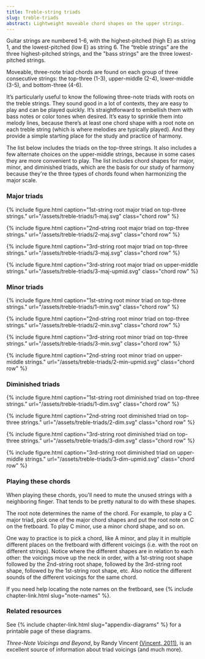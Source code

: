 ```yaml
---
title: Treble-string triads
slug: treble-triads
abstract: Lightweight moveable chord shapes on the upper strings.
---
```


Guitar strings are numbered 1-6, 
with the highest-pitched (high E) as string 1,
and the lowest-pitched (low E) as string 6. 
The “treble strings” are the three highest-pitched strings,
and the "bass strings" are the three lowest-pitched strings.

Moveable, three-note triad chords are found on each group of three consecutive strings:
the top-three (1-3),
upper-middle (2-4),
lower-middle (3-5),
and bottom-three (4-6). 

It’s particularly useful to know the following three-note triads with roots on the treble strings.
They sound good in a lot of contexts, 
they are easy to play and can be played quickly. 
It’s straightforward to embellish them with bass notes or color tones when desired. 
It’s easy to sprinkle them into melody lines,
because there’s at least one chord shape with a root note on each treble string (which is where melodies are typically played).
And they provide a simple starting place for the study and practice of harmony.

The list below includes the triads on the top-three strings.
It also includes a few alternate choices on the upper-middle strings, 
because in some cases they are more convenient to play.
The list includes chord shapes for major, minor, and diminished triads,
which are the basis for our study of harmony because they're the three types of chords found when harmonizing the major scale. 

### Major triads

{% include figure.html 
    caption="1st-string root major triad on top-three strings." 
    url="/assets/treble-triads/1-maj.svg" 
    class="chord row" 
%}

{% include figure.html 
    caption="2nd-string root major triad on top-three strings." 
    url="/assets/treble-triads/2-maj.svg" 
    class="chord row" 
%}

{% include figure.html 
    caption="3rd-string root major triad on top-three strings." 
    url="/assets/treble-triads/3-maj.svg" 
    class="chord row" 
%}

{% include figure.html 
    caption="3rd-string root major triad on upper-middle strings." 
    url="/assets/treble-triads/3-maj-upmid.svg" 
    class="chord row" 
%}

### Minor triads

{% include figure.html 
    caption="1st-string root minor triad on top-three strings." 
    url="/assets/treble-triads/1-min.svg" 
    class="chord row" 
%}

{% include figure.html 
    caption="2nd-string root minor triad on top-three strings." 
    url="/assets/treble-triads/2-min.svg" 
    class="chord row" 
%}

{% include figure.html 
    caption="3rd-string root minor triad on top-three strings." 
    url="/assets/treble-triads/3-min.svg" 
    class="chord row" 
%}

{% include figure.html 
    caption="2nd-string root minor triad on upper-middle strings." 
    url="/assets/treble-triads/2-min-upmid.svg" 
    class="chord row" 
%}


### Diminished triads


{% include figure.html 
    caption="1st-string root diminished triad on top-three strings." 
    url="/assets/treble-triads/1-dim.svg" 
    class="chord row" 
%}

{% include figure.html 
    caption="2nd-string root diminished triad on top-three strings." 
    url="/assets/treble-triads/2-dim.svg" 
    class="chord row" 
%}

{% include figure.html 
    caption="3rd-string root diminished triad on top-three strings." 
    url="/assets/treble-triads/3-dim.svg" 
    class="chord row" 
%}

{% include figure.html 
    caption="3rd-string root diminished triad on upper-middle strings." 
    url="/assets/treble-triads/3-dim-upmid.svg" 
    class="chord row" 
%}

### Playing these chords

When playing these chords, 
you'll need to mute the unused strings with a neighboring finger.
That tends to be pretty natural to do with these shapes.

The root note determines the name of the chord.
For example, to play a C major triad,
pick one of the major chord shapes and put the root note on C on the fretboard.
To play C minor,
use a minor chord shape,
and so on.

One way to practice is to pick a chord,
like A minor,
and play it in multiple different places on the fretboard with different voicings 
(i.e. with the root on different strings).
Notice where the different shapes are in relation to each other:
the voicings move up the neck in order,
with a 1st-string root shape followed by the 2nd-string root shape,
followed by the 3rd-string root shape, followed by the 1st-string root shape, etc.
Also notice the different sounds of the different voicings for the same chord.

If you need help locating the note names on the fretboard,
see {% include chapter-link.html slug="note-names" %}.


### Related resources

See {% include chapter-link.html slug="appendix-diagrams" %} for a printable page of these diagrams. 

_Three-Note Voicings and Beyond_, by Randy Vincent [(Vincent, 2011)](references#vincent-2011), 
is an excellent source of information about triad voicings (and much more). 
